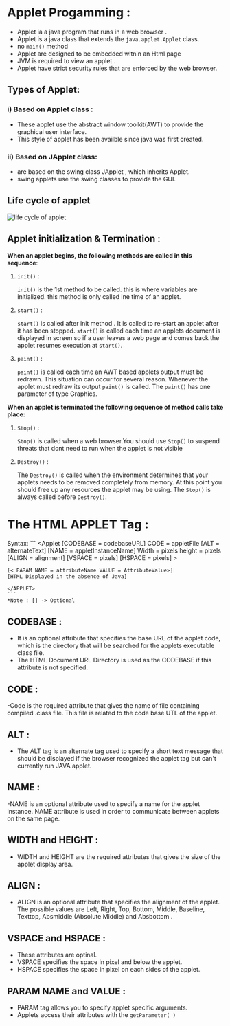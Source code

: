 
# Applet Progamming :
- Applet ia a java program that runs in a web browser .
- Applet is a java class that extends the `java.applet.Applet` class.
- no `main()` method 
- Applet are designed to be embedded witnin an Html page
- JVM is required to view an applet .
- Applet have strict security rules that are enforced by the web browser.

## Types of Applet:
### i) Based on Applet class :
- These applet use the abstract window toolkit(AWT) to provide the graphical user interface.
- This style of applet has been availble since java was first created.

### ii) Based on JApplet class:
- are based on the swing class JApplet , which inherits Applet.
- swing applets use the swing classes to provide the GUI.


## Life cycle of applet 

![life cycle of applet](https://user-images.githubusercontent.com/33601771/51544904-0123ff80-1e89-11e9-9795-18aeb7a74dbc.jpeg)
 
 


## Applet initialization & Termination :
**When an applet begins, the following methods are called in this sequence**: 
1. `init()` :

	`init()` is the 1st method to be called. this is where variables are initialized. this method is only called ine time of an applet.
2. `start()` :

	`start()` is called after init method . It is called to re-start an applet after it has been stopped. `start()` is called each time an applets document is displayed in screen so if a user leaves a web page and comes back the applet resumes execution at  `start()`.
3. `paint()` :

  	 `paint()` is called each time an AWT based applets output must be redrawn. This situation can occur for several reason. Whenever the applet must redraw its output `paint()` is called. The `paint()` has one parameter of type Graphics.
    
**When an applet is terminated the following sequence of method calls take place:**
1. `Stop()` :

	`Stop()` is called when a  web browser.You should use `Stop()` to suspend threats that dont need to run when the applet is not visible
2. `Destroy()` :

	The `Destroy()` is called when the environment determines that your applets needs to be removed completely from memory. At this point you should free up any resources the applet may be using. The `Stop()` is always called before `Destroy()`. 
	
	
# The HTML APPLET Tag  :

Syntax:
    ```
    <Applet
    [CODEBASE = codebaseURL]
    CODE = appletFile
    [ALT = alternateText]
    [NAME = appletInstanceName]
    Width = pixels
    height = pixels
    [ALIGN = alignment]
    [VSPACE = pixels]
    [HSPACE = pixels]
    >

    [< PARAM NAME = attributeName VALUE = AttributeValue>] 
    [HTML Displayed in the absence of Java]

    </APPLET>
    ```
    *Note : [] -> Optional 
    
 
## CODEBASE :
- It is an optional attribute that specifies the base URL of the applet code, which is the directory that will be searched for the applets executable class file.
- The HTML Document URL Directory is used as the CODEBASE if this attribute is not specified.
## CODE :
-Code is the required attribute that gives the name of file containing compiled .class file. This file is related to the code base UTL of the applet.
## ALT :
- The ALT tag is an alternate tag used to specify a short text message that should be displayed if the browser recognized the applet tag but can't currently run JAVA applet.
## NAME :
-NAME is an optional attribute used to specify a name for the applet instance. NAME attribute is used in order to communicate between applets on the same page.
## WIDTH and HEIGHT :
- WIDTH and HEIGHT are the required attributes that gives the size of the applet display area.
## ALIGN :
- ALIGN is an optional attribute that specifies the alignment of the applet. The possible values are Left, Right, Top, Bottom, Middle, Baseline, Texttop, Absmiddle (Absolute Middle) and Absbottom .
## VSPACE and HSPACE :
- These attributes are optinal.
- VSPACE specifies the space in pixel and below the applet.
- HSPACE specifies the space in pixel on each sides of the applet.
## PARAM NAME and VALUE :
- PARAM tag allows you to specify applet specific arguments.
- Applets access their attributes with the `getParameter( )`

